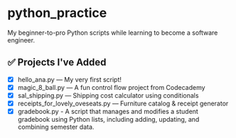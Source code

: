 # python_practice
My beginner-to-pro Python scripts while learning to become a software engineer.



## ✅ Projects I've Added

- [x] hello_ana.py — My very first script!
- [x] magic_8_ball.py — A fun control flow project from Codecademy
- [x] sal_shipping.py — Shipping cost calculator using conditionals
- [x] receipts_for_lovely_oveseats.py — Furniture catalog & receipt generator
- [x] gradebook.py - A script that manages and modifies a student gradebook using Python lists, including adding, updating, and combining semester data.
